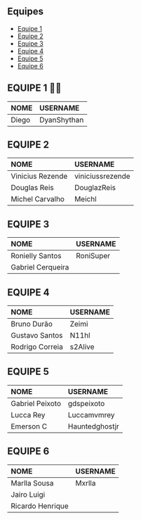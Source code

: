 <h2>Equipes</h2>
<ul>
    <li><a href="#equipe-1">Equipe 1</a></li>
    <li><a href="#equipe-2">Equipe 2</a></li>
    <li><a href="#equipe-3">Equipe 3</a></li>
    <li><a href="#equipe-4">Equipe 4</a></li>
    <li><a href="#equipe-5">Equipe 5</a></li>
    <li><a href="#equipe-6">Equipe 6</a></li>
</ul>

<h2 id="#eqp1">EQUIPE 1 👨‍🏫</h2>

| NOME | USERNAME
|:-------|:-------|
| Diego| DyanShythan |

<h2 id="#eqp2">EQUIPE 2</h2>

| NOME | USERNAME
|:-------|:-------|
| Vinicius Rezende | viniciussrezende |
| Douglas Reis | DouglazReis |
| Michel Carvalho | Meichl |

<h2 id="#eqp3">EQUIPE 3</h2>

| NOME | USERNAME
|:-------|:-------|
| Ronielly Santos | RoniSuper |
| Gabriel Cerqueira |  |

<h2 id="#eqp4">EQUIPE 4</h2>

| NOME | USERNAME
|:-------|:-------|
|Bruno Durão| Zeimi |
|Gustavo Santos| N11hl |
|Rodrigo Correia| s2Alive |

<h2 id="#eqp5">EQUIPE 5</h2>

| NOME | USERNAME
|:-------|:-------|
| Gabriel Peixoto | gdspeixoto |
| Lucca Rey | Luccamvmrey | 
| Emerson C | Hauntedghostjr |


<h2 id="#eqp6">EQUIPE 6</h2>

| NOME | USERNAME
|:-------|:-------|
|Marlla Sousa| Mxrlla|
|Jairo Luigi| |
|Ricardo Henrique| |
